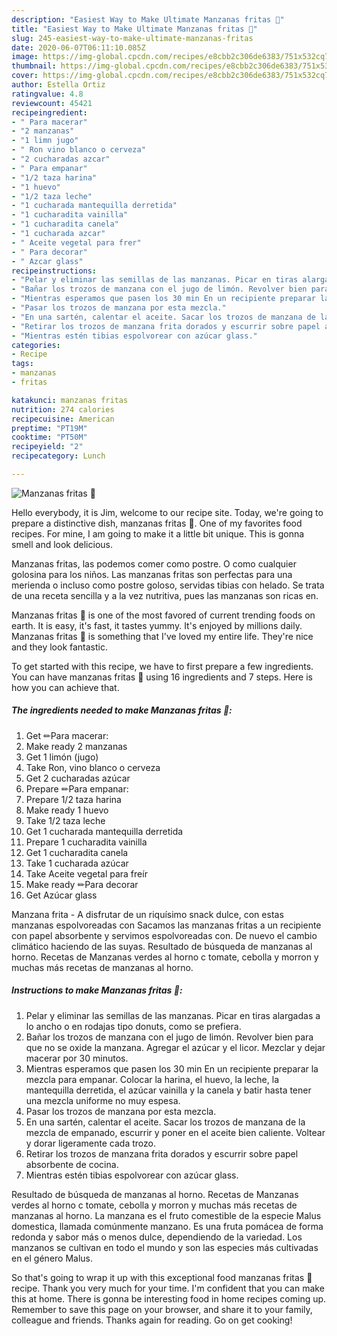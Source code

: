 ```yaml
---
description: "Easiest Way to Make Ultimate Manzanas fritas 🍎"
title: "Easiest Way to Make Ultimate Manzanas fritas 🍎"
slug: 245-easiest-way-to-make-ultimate-manzanas-fritas
date: 2020-06-07T06:11:10.085Z
image: https://img-global.cpcdn.com/recipes/e8cbb2c306de6383/751x532cq70/manzanas-fritas-🍎-foto-principal.jpg
thumbnail: https://img-global.cpcdn.com/recipes/e8cbb2c306de6383/751x532cq70/manzanas-fritas-🍎-foto-principal.jpg
cover: https://img-global.cpcdn.com/recipes/e8cbb2c306de6383/751x532cq70/manzanas-fritas-🍎-foto-principal.jpg
author: Estella Ortiz
ratingvalue: 4.8
reviewcount: 45421
recipeingredient:
- " Para macerar"
- "2 manzanas"
- "1 limn jugo"
- " Ron vino blanco o cerveza"
- "2 cucharadas azcar"
- " Para empanar"
- "1/2 taza harina"
- "1 huevo"
- "1/2 taza leche"
- "1 cucharada mantequilla derretida"
- "1 cucharadita vainilla"
- "1 cucharadita canela"
- "1 cucharada azcar"
- " Aceite vegetal para frer"
- " Para decorar"
- " Azcar glass"
recipeinstructions:
- "Pelar y eliminar las semillas de las manzanas. Picar en tiras alargadas a lo ancho o en rodajas tipo donuts, como se prefiera."
- "Bañar los trozos de manzana con el jugo de limón. Revolver bien para que no se oxide la manzana. Agregar el azúcar y el licor. Mezclar y dejar macerar por 30 minutos."
- "Mientras esperamos que pasen los 30 min En un recipiente preparar la mezcla para empanar. Colocar la harina, el huevo, la leche, la mantequilla derretida, el azúcar vainilla y la canela y batir hasta tener una mezcla uniforme no muy espesa."
- "Pasar los trozos de manzana por esta mezcla."
- "En una sartén, calentar el aceite. Sacar los trozos de manzana de la mezcla de empanado, escurrir y poner en el aceite bien caliente. Voltear y dorar ligeramente cada trozo."
- "Retirar los trozos de manzana frita dorados y escurrir sobre papel absorbente de cocina."
- "Mientras estén tibias espolvorear con azúcar glass."
categories:
- Recipe
tags:
- manzanas
- fritas

katakunci: manzanas fritas 
nutrition: 274 calories
recipecuisine: American
preptime: "PT19M"
cooktime: "PT50M"
recipeyield: "2"
recipecategory: Lunch

---
```



![Manzanas fritas 🍎](https://img-global.cpcdn.com/recipes/e8cbb2c306de6383/751x532cq70/manzanas-fritas-🍎-foto-principal.jpg)

Hello everybody, it is Jim, welcome to our recipe site. Today, we're going to prepare a distinctive dish, manzanas fritas 🍎. One of my favorites food recipes. For mine, I am going to make it a little bit unique. This is gonna smell and look delicious.

Manzanas fritas, las podemos comer como postre. O como cualquier golosina para los niños. Las manzanas fritas son perfectas para una merienda o incluso como postre goloso, servidas tibias con helado. Se trata de una receta sencilla y a la vez nutritiva, pues las manzanas son ricas en.

Manzanas fritas 🍎 is one of the most favored of current trending foods on earth. It is easy, it's fast, it tastes yummy. It's enjoyed by millions daily. Manzanas fritas 🍎 is something that I've loved my entire life. They're nice and they look fantastic.


To get started with this recipe, we have to first prepare a few ingredients. You can have manzanas fritas 🍎 using 16 ingredients and 7 steps. Here is how you can achieve that.

<!--inarticleads1-->

##### The ingredients needed to make Manzanas fritas 🍎:

1. Get  ✏Para macerar:
1. Make ready 2 manzanas
1. Get 1 limón (jugo)
1. Take  Ron, vino blanco o cerveza
1. Get 2 cucharadas azúcar
1. Prepare  ✏Para empanar:
1. Prepare 1/2 taza harina
1. Make ready 1 huevo
1. Take 1/2 taza leche
1. Get 1 cucharada mantequilla derretida
1. Prepare 1 cucharadita vainilla
1. Get 1 cucharadita canela
1. Take 1 cucharada azúcar
1. Take  Aceite vegetal para freír
1. Make ready  ✏Para decorar
1. Get  Azúcar glass


Manzana frita - A disfrutar de un riquísimo snack dulce, con estas manzanas espolvoreadas con Sacamos las manzanas fritas a un recipiente con papel absorbente y servimos espolvoreadas con. De nuevo el cambio climático haciendo de las suyas. Resultado de búsqueda de manzanas al horno. Recetas de Manzanas verdes al horno c tomate, cebolla y morron y muchas más recetas de manzanas al horno. 

<!--inarticleads2-->

##### Instructions to make Manzanas fritas 🍎:

1. Pelar y eliminar las semillas de las manzanas. Picar en tiras alargadas a lo ancho o en rodajas tipo donuts, como se prefiera.
1. Bañar los trozos de manzana con el jugo de limón. Revolver bien para que no se oxide la manzana. Agregar el azúcar y el licor. Mezclar y dejar macerar por 30 minutos.
1. Mientras esperamos que pasen los 30 min En un recipiente preparar la mezcla para empanar. Colocar la harina, el huevo, la leche, la mantequilla derretida, el azúcar vainilla y la canela y batir hasta tener una mezcla uniforme no muy espesa.
1. Pasar los trozos de manzana por esta mezcla.
1. En una sartén, calentar el aceite. Sacar los trozos de manzana de la mezcla de empanado, escurrir y poner en el aceite bien caliente. Voltear y dorar ligeramente cada trozo.
1. Retirar los trozos de manzana frita dorados y escurrir sobre papel absorbente de cocina.
1. Mientras estén tibias espolvorear con azúcar glass.


Resultado de búsqueda de manzanas al horno. Recetas de Manzanas verdes al horno c tomate, cebolla y morron y muchas más recetas de manzanas al horno. La manzana es el fruto comestible de la especie Malus domestica, llamada comúnmente manzano. Es una fruta pomácea de forma redonda y sabor más o menos dulce, dependiendo de la variedad. Los manzanos se cultivan en todo el mundo y son las especies más cultivadas en el género Malus. 

So that's going to wrap it up with this exceptional food manzanas fritas 🍎 recipe. Thank you very much for your time. I'm confident that you can make this at home. There is gonna be interesting food in home recipes coming up. Remember to save this page on your browser, and share it to your family, colleague and friends. Thanks again for reading. Go on get cooking!
